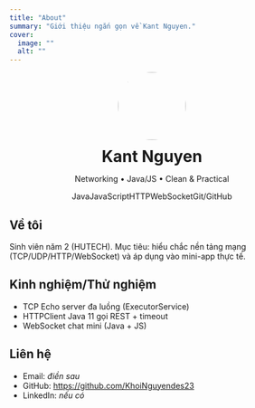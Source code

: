 ```yaml
---
title: "About"
summary: "Giới thiệu ngắn gọn về Kant Nguyen."
cover:
  image: ""
  alt: ""
---
```

<div class="k-card" style="text-align:center">
  <img src="/images/avatar.png" width="120" height="120" style="border-radius:999px;margin-bottom:8px" onerror="this.style.display='none'">
  <h1 style="margin:4px 0 0">Kant Nguyen</h1>
  <p class="k-muted">Networking • Java/JS • Clean & Practical</p>
  <div class="k-tags" style="justify-content:center">
    <span class="k-tag">Java</span><span class="k-tag">JavaScript</span><span class="k-tag">HTTP</span><span class="k-tag">WebSocket</span><span class="k-tag">Git/GitHub</span>
  </div>
</div>

## Về tôi
Sinh viên năm 2 (HUTECH). Mục tiêu: hiểu chắc nền tảng mạng (TCP/UDP/HTTP/WebSocket) và áp dụng vào mini-app thực tế.

## Kinh nghiệm/Thử nghiệm
- TCP Echo server đa luồng (ExecutorService)
- HTTPClient Java 11 gọi REST + timeout
- WebSocket chat mini (Java + JS)

## Liên hệ
- Email: *điền sau*
- GitHub: https://github.com/KhoiNguyendes23
- LinkedIn: *nếu có*
